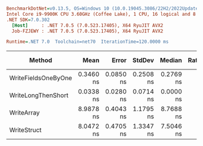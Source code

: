 ``` ini

BenchmarkDotNet=v0.13.5, OS=Windows 10 (10.0.19045.3086/22H2/2022Update)
Intel Core i9-9900K CPU 3.60GHz (Coffee Lake), 1 CPU, 16 logical and 8 physical cores
.NET SDK=7.0.302
  [Host]     : .NET 7.0.5 (7.0.523.17405), X64 RyuJIT AVX2
  Job-FZJEWY : .NET 7.0.5 (7.0.523.17405), X64 RyuJIT AVX2

Runtime=.NET 7.0  Toolchain=net70  IterationTime=120.0000 ms  

```
|              Method |      Mean |     Error |    StdDev |    Median | Ratio | RatioSD | Code Size | Allocated | Alloc Ratio |
|-------------------- |----------:|----------:|----------:|----------:|------:|--------:|----------:|----------:|------------:|
| WriteFieldsOneByOne | 0.3460 ns | 0.0850 ns | 0.2508 ns | 0.2769 ns |     ? |       ? |      50 B |         - |           ? |
|  WriteLongThenShort | 0.0338 ns | 0.0280 ns | 0.0714 ns | 0.0000 ns |     ? |       ? |      48 B |         - |           ? |
|          WriteArray | 8.9878 ns | 0.4043 ns | 1.1795 ns | 8.7688 ns |     ? |       ? |     187 B |         - |           ? |
|         WriteStruct | 8.0472 ns | 0.4705 ns | 1.3347 ns | 7.5046 ns |     ? |       ? |     148 B |         - |           ? |
